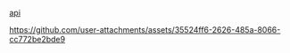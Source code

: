 [api](https://github.com/MMJLee/jujugigi-api)


https://github.com/user-attachments/assets/35524ff6-2626-485a-8066-cc772be2bde9

